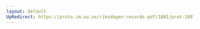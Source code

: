 ```yaml
---
layout: default
UpRedirect: https://pruto.im.uu.se/riksdagen-records-pdf/1881/prot-1881--fk--001/prot-1881--fk--001_004.pdf
---
```

